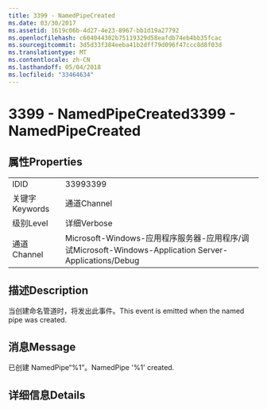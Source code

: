 ```yaml
---
title: 3399 - NamedPipeCreated
ms.date: 03/30/2017
ms.assetid: 1619c06b-4d27-4e23-8967-bb1d19a27792
ms.openlocfilehash: c604044302b75119329d58eafdb74eb4bb35fcac
ms.sourcegitcommit: 3d5d33f384eeba41b2dff79d096f47ccc8d8f03d
ms.translationtype: MT
ms.contentlocale: zh-CN
ms.lasthandoff: 05/04/2018
ms.locfileid: "33464634"
---
```

# <a name="3399---namedpipecreated"></a><span data-ttu-id="f12ac-102">3399 - NamedPipeCreated</span><span class="sxs-lookup"><span data-stu-id="f12ac-102">3399 - NamedPipeCreated</span></span>
## <a name="properties"></a><span data-ttu-id="f12ac-103">属性</span><span class="sxs-lookup"><span data-stu-id="f12ac-103">Properties</span></span>  
  
|||  
|-|-|  
|<span data-ttu-id="f12ac-104">ID</span><span class="sxs-lookup"><span data-stu-id="f12ac-104">ID</span></span>|<span data-ttu-id="f12ac-105">3399</span><span class="sxs-lookup"><span data-stu-id="f12ac-105">3399</span></span>|  
|<span data-ttu-id="f12ac-106">关键字</span><span class="sxs-lookup"><span data-stu-id="f12ac-106">Keywords</span></span>|<span data-ttu-id="f12ac-107">通道</span><span class="sxs-lookup"><span data-stu-id="f12ac-107">Channel</span></span>|  
|<span data-ttu-id="f12ac-108">级别</span><span class="sxs-lookup"><span data-stu-id="f12ac-108">Level</span></span>|<span data-ttu-id="f12ac-109">详细</span><span class="sxs-lookup"><span data-stu-id="f12ac-109">Verbose</span></span>|  
|<span data-ttu-id="f12ac-110">通道</span><span class="sxs-lookup"><span data-stu-id="f12ac-110">Channel</span></span>|<span data-ttu-id="f12ac-111">Microsoft-Windows-应用程序服务器-应用程序/调试</span><span class="sxs-lookup"><span data-stu-id="f12ac-111">Microsoft-Windows-Application Server-Applications/Debug</span></span>|  
  
## <a name="description"></a><span data-ttu-id="f12ac-112">描述</span><span class="sxs-lookup"><span data-stu-id="f12ac-112">Description</span></span>  
 <span data-ttu-id="f12ac-113">当创建命名管道时，将发出此事件。</span><span class="sxs-lookup"><span data-stu-id="f12ac-113">This event is emitted when the named pipe was created.</span></span>  
  
## <a name="message"></a><span data-ttu-id="f12ac-114">消息</span><span class="sxs-lookup"><span data-stu-id="f12ac-114">Message</span></span>  
 <span data-ttu-id="f12ac-115">已创建 NamedPipe“%1”。</span><span class="sxs-lookup"><span data-stu-id="f12ac-115">NamedPipe '%1' created.</span></span>  
  
## <a name="details"></a><span data-ttu-id="f12ac-116">详细信息</span><span class="sxs-lookup"><span data-stu-id="f12ac-116">Details</span></span>
